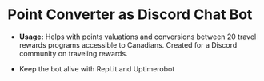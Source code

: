 # Point Converter as Discord Chat Bot

* **Usage:** Helps with points valuations and conversions between 20 travel rewards programs accessible to Canadians.
Created for a Discord community on traveling rewards. </br>

* Keep the bot alive with Repl.it and Uptimerobot
